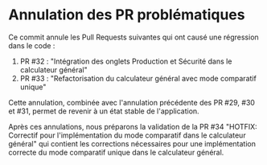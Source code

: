 
# Annulation des PR problématiques

Ce commit annule les Pull Requests suivantes qui ont causé une régression dans le code :

1. PR #32 : "Intégration des onglets Production et Sécurité dans le calculateur général"
2. PR #33 : "Refactorisation du calculateur général avec mode comparatif unique"

Cette annulation, combinée avec l'annulation précédente des PR #29, #30 et #31, permet de revenir à un état stable de l'application.

Après ces annulations, nous préparons la validation de la PR #34 "HOTFIX: Correctif pour l'implémentation du mode comparatif dans le calculateur général" qui contient les corrections nécessaires pour une implémentation correcte du mode comparatif unique dans le calculateur général.
